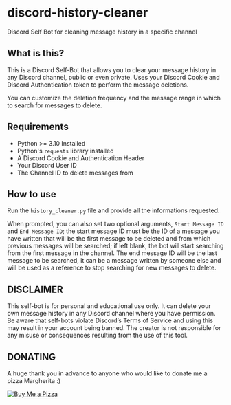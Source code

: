 # discord-history-cleaner

Discord Self Bot for cleaning message history in a specific channel

## What is this?

This is a Discord Self-Bot that allows you to clear your message history in any Discord channel, public or even private. Uses your Discord Cookie and Discord Authentication token to perform the message deletions.

You can customize the deletion frequency and the message range in which to search for messages to delete.

## Requirements

- Python >= 3.10 Installed
- Python's `requests` library installed
- A Discord Cookie and Authentication Header
- Your Discord User ID
- The Channel ID to delete messages from

## How to use

Run the `history_cleaner.py` file and provide all the informations requested.

When prompted, you can also set two optional arguments, `Start Message ID` and `End Message ID`; the start message ID must be the ID of a message you have written that will be the first message to be deleted and from which previous messages will be searched; if left blank, the bot will start searching from the first message in the channel. The end message ID will be the last message to be searched, it can be a message written by someone else and will be used as a reference to stop searching for new messages to delete.

## DISCLAIMER

This self-bot is for personal and educational use only. It can delete your own message history in any Discord channel where you have permission. Be aware that self-bots violate Discord’s Terms of Service and using this may result in your account being banned. The creator is not responsible for any misuse or consequences resulting from the use of this tool.

## DONATING

A huge thank you in advance to anyone who would like to donate me a pizza Margherita :)

[![Buy Me a Pizza](https://img.buymeacoffee.com/button-api/?text=1%20Pizza%20Margherita&emoji=🍕&slug=st1vms&button_colour=0fa913&font_colour=ffffff&font_family=Bree&outline_colour=ffffff&coffee_colour=FFDD00)](https://www.buymeacoffee.com/st1vms)
